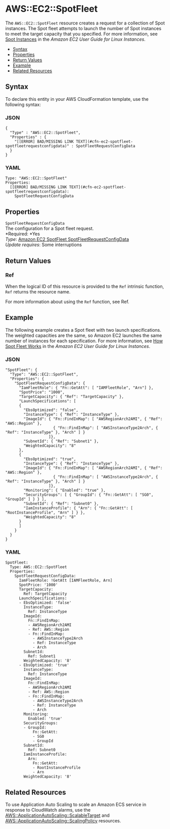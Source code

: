 # AWS::EC2::SpotFleet<a name="aws-resource-ec2-spotfleet"></a>

The `AWS::EC2::SpotFleet` resource creates a request for a collection of Spot instances\. The Spot fleet attempts to launch the number of Spot instances to meet the target capacity that you specified\. For more information, see [Spot Instances](http://docs.aws.amazon.com/AWSEC2/latest/UserGuide/using-spot-instances.html) in the *Amazon EC2 User Guide for Linux Instances*\.


+ [Syntax](#aws-resource-ec2-spotfleet-syntax)
+ [Properties](#w3ab2c21c10d438b9)
+ [Return Values](#w3ab2c21c10d438c11)
+ [Example](#w3ab2c21c10d438c13)
+ [Related Resources](#w3ab2c21c10d438c15)

## Syntax<a name="aws-resource-ec2-spotfleet-syntax"></a>

To declare this entity in your AWS CloudFormation template, use the following syntax:

### JSON<a name="aws-resource-ec2-spotfleet-syntax.json"></a>

```
{
  "Type" : "AWS::EC2::SpotFleet",
  "Properties" : {
    "[[ERROR] BAD/MISSING LINK TEXT](#cfn-ec2-spotfleet-spotfleetrequestconfigdata)" : SpotFleetRequestConfigData
  }
}
```

### YAML<a name="aws-resource-ec2-spotfleet-syntax.yaml"></a>

```
Type: "AWS::EC2::SpotFleet"
Properties: 
  [[ERROR] BAD/MISSING LINK TEXT](#cfn-ec2-spotfleet-spotfleetrequestconfigdata):
    SpotFleetRequestConfigData
```

## Properties<a name="w3ab2c21c10d438b9"></a>

`SpotFleetRequestConfigData`  
The configuration for a Spot fleet request\.  
*Required: *Yes  
*Type*: [Amazon EC2 SpotFleet SpotFleetRequestConfigData](aws-properties-ec2-spotfleet-spotfleetrequestconfigdata.md)  
*Update requires*: Some interruptions

## Return Values<a name="w3ab2c21c10d438c11"></a>

### Ref<a name="w3ab2c21c10d438c11b2"></a>

When the logical ID of this resource is provided to the `Ref` intrinsic function, `Ref` returns the resource name\.

For more information about using the `Ref` function, see Ref\.

## Example<a name="w3ab2c21c10d438c13"></a>

The following example creates a Spot fleet with two launch specifications\. The weighted capacities are the same, so Amazon EC2 launches the same number of instances for each specification\. For more information, see [How Spot Fleet Works](http://docs.aws.amazon.com/AWSEC2/latest/UserGuide/spot-fleet.html) in the *Amazon EC2 User Guide for Linux Instances*\.

### JSON<a name="aws-resource-ec2-spotfleet-example-1.json"></a>

```
"SpotFleet": {
  "Type": "AWS::EC2::SpotFleet",
  "Properties": {
    "SpotFleetRequestConfigData": {
      "IamFleetRole": { "Fn::GetAtt": [ "IAMFleetRole", "Arn"] },
      "SpotPrice": "1000",
      "TargetCapacity": { "Ref": "TargetCapacity" },
      "LaunchSpecifications": [
      {
        "EbsOptimized": "false",
        "InstanceType": { "Ref": "InstanceType" },
        "ImageId": { "Fn::FindInMap": [ "AWSRegionArch2AMI", { "Ref": "AWS::Region" },
                     { "Fn::FindInMap": [ "AWSInstanceType2Arch", { "Ref": "InstanceType" }, "Arch" ] }
                   ]},
        "SubnetId": { "Ref": "Subnet1" },
        "WeightedCapacity": "8"
      },
      {
        "EbsOptimized": "true",
        "InstanceType": { "Ref": "InstanceType" },
        "ImageId": { "Fn::FindInMap": [ "AWSRegionArch2AMI", { "Ref": "AWS::Region" },
                     { "Fn::FindInMap": [ "AWSInstanceType2Arch", { "Ref": "InstanceType" }, "Arch" ] }
                   ]},
        "Monitoring": { "Enabled": "true" },
        "SecurityGroups": [ { "GroupId": { "Fn::GetAtt": [ "SG0", "GroupId" ] } } ],
        "SubnetId": { "Ref": "Subnet0" },
        "IamInstanceProfile": { "Arn": { "Fn::GetAtt": [ "RootInstanceProfile", "Arn" ] } },
        "WeightedCapacity": "8"
      }
      ]
    }
  }
}
```

### YAML<a name="aws-resource-ec2-spotfleet-example-1.yaml"></a>

```
SpotFleet:
  Type: AWS::EC2::SpotFleet
  Properties:
    SpotFleetRequestConfigData:
      IamFleetRole: !GetAtt [IAMFleetRole, Arn]
      SpotPrice: '1000'
      TargetCapacity:
        Ref: TargetCapacity
      LaunchSpecifications:
      - EbsOptimized: 'false'
        InstanceType:
          Ref: InstanceType
        ImageId:
          Fn::FindInMap:
          - AWSRegionArch2AMI
          - Ref: AWS::Region
          - Fn::FindInMap:
            - AWSInstanceType2Arch
            - Ref: InstanceType
            - Arch
        SubnetId:
          Ref: Subnet1
        WeightedCapacity: '8'
      - EbsOptimized: 'true'
        InstanceType:
          Ref: InstanceType
        ImageId:
          Fn::FindInMap:
          - AWSRegionArch2AMI
          - Ref: AWS::Region
          - Fn::FindInMap:
            - AWSInstanceType2Arch
            - Ref: InstanceType
            - Arch
        Monitoring:
          Enabled: 'true'
        SecurityGroups:
        - GroupId:
            Fn::GetAtt:
            - SG0
            - GroupId
        SubnetId:
          Ref: Subnet0
        IamInstanceProfile:
          Arn:
            Fn::GetAtt:
            - RootInstanceProfile
            - Arn
        WeightedCapacity: '8'
```

## Related Resources<a name="w3ab2c21c10d438c15"></a>

To use Application Auto Scaling to scale an Amazon ECS service in response to CloudWatch alarms, use the [AWS::ApplicationAutoScaling::ScalableTarget](aws-resource-applicationautoscaling-scalabletarget.md) and [AWS::ApplicationAutoScaling::ScalingPolicy](aws-resource-applicationautoscaling-scalingpolicy.md) resources\.